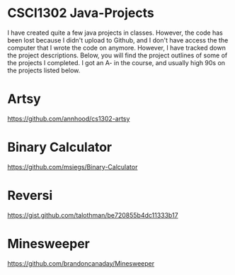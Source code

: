 # CSCI1302 Java-Projects

I have created quite a few java projects in classes. However, the code has been lost because I didn't upload to Github,
and I don't have access the the computer that I wrote the code on anymore. However, I have tracked down the
project descriptions. Below, you will find the project outlines of some of the projects I completed. I got an A- in the course,
and usually high 90s on the projects listed below. 

# Artsy
https://github.com/annhood/cs1302-artsy

# Binary Calculator
https://github.com/msiegs/Binary-Calculator

# Reversi
https://gist.github.com/talothman/be720855b4dc11333b17

# Minesweeper
https://github.com/brandoncanaday/Minesweeper
